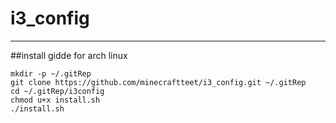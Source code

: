 # i3_config
---
##install gidde for arch linux
```shell
mkdir -p ~/.gitRep
git clone https://github.com/minecraftteet/i3_config.git ~/.gitRep
cd ~/.gitRep/i3config
chmod u+x install.sh
./install.sh
```
